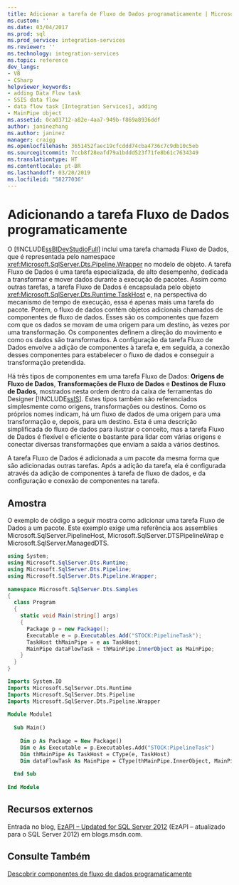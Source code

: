```yaml
---
title: Adicionar a tarefa de Fluxo de Dados programaticamente | Microsoft Docs
ms.custom: ''
ms.date: 03/04/2017
ms.prod: sql
ms.prod_service: integration-services
ms.reviewer: ''
ms.technology: integration-services
ms.topic: reference
dev_langs:
- VB
- CSharp
helpviewer_keywords:
- adding Data Flow task
- SSIS data flow
- data flow task [Integration Services], adding
- MainPipe object
ms.assetid: 0ca03712-a82e-4aa7-949b-f869a8936ddf
author: janinezhang
ms.author: janinez
manager: craigg
ms.openlocfilehash: 3651452faec19cfcddd74cba4736c7c9db10c5eb
ms.sourcegitcommit: 7ccb8f28eafd79a1bddd523f71fe8b61c7634349
ms.translationtype: HT
ms.contentlocale: pt-BR
ms.lasthandoff: 03/20/2019
ms.locfileid: "58277036"
---
```

# <a name="adding-the-data-flow-task-programmatically"></a>Adicionando a tarefa Fluxo de Dados programaticamente
  O [!INCLUDE[ssBIDevStudioFull](../../includes/ssbidevstudiofull-md.md)] inclui uma tarefa chamada Fluxo de Dados, que é representada pelo namespace <xref:Microsoft.SqlServer.Dts.Pipeline.Wrapper> no modelo de objeto. A tarefa Fluxo de Dados é uma tarefa especializada, de alto desempenho, dedicada a transformar e mover dados durante a execução de pacotes. Assim como outras tarefas, a tarefa Fluxo de Dados é encapsulada pelo objeto <xref:Microsoft.SqlServer.Dts.Runtime.TaskHost> e, na perspectiva do mecanismo de tempo de execução, essa é apenas mais uma tarefa do pacote. Porém, o fluxo de dados contém objetos adicionais chamados de componentes de fluxo de dados. Esses são os componentes que fazem com que os dados se movam de uma origem para um destino, às vezes por uma transformação. Os componentes definem a direção do movimento e como os dados são transformados. A configuração da tarefa Fluxo de Dados envolve a adição de componentes à tarefa e, em seguida, a conexão desses componentes para estabelecer o fluxo de dados e conseguir a transformação pretendida.  
  
 Há três tipos de componentes em uma tarefa Fluxo de Dados: **Origens de Fluxo de Dados**, **Transformações de Fluxo de Dados** e **Destinos de Fluxo de Dados**, mostrados nesta ordem dentro da caixa de ferramentas do Designer [!INCLUDE[ssIS](../../includes/ssis-md.md)]. Estes tipos também são referenciados simplesmente como origens, transformações ou destinos. Como os próprios nomes indicam, há um fluxo de dados de uma origem para uma transformação e, depois, para um destino. Esta é uma descrição simplificada do fluxo de dados para ilustrar o conceito, mas a tarefa Fluxo de Dados é flexível e eficiente o bastante para lidar com várias origens e conectar diversas transformações que enviam a saída a vários destinos.  
  
 A tarefa Fluxo de Dados é adicionada a um pacote da mesma forma que são adicionadas outras tarefas. Após a adição da tarefa, ela é configurada através da adição de componentes à tarefa de fluxo de dados, e da configuração e conexão de componentes na tarefa.  
  
## <a name="sample"></a>Amostra  
 O exemplo de código a seguir mostra como adicionar uma tarefa Fluxo de Dados a um pacote. Este exemplo exige uma referência aos assemblies Microsoft.SqlServer.PipelineHost, Microsoft.SqlServer.DTSPipelineWrap e Microsoft.SqlServer.ManagedDTS.  
  
```csharp  
using System;  
using Microsoft.SqlServer.Dts.Runtime;  
using Microsoft.SqlServer.Dts.Pipeline;  
using Microsoft.SqlServer.Dts.Pipeline.Wrapper;  
  
namespace Microsoft.SqlServer.Dts.Samples  
{  
  class Program  
  {  
    static void Main(string[] args)  
    {  
      Package p = new Package();  
      Executable e = p.Executables.Add("STOCK:PipelineTask");  
      TaskHost thMainPipe = e as TaskHost;  
      MainPipe dataFlowTask = thMainPipe.InnerObject as MainPipe;   
    }  
  }  
}  
```  
  
```vb  
Imports System.IO  
Imports Microsoft.SqlServer.Dts.Runtime  
Imports Microsoft.SqlServer.Dts.Pipeline  
Imports Microsoft.SqlServer.Dts.Pipeline.Wrapper  
  
Module Module1  
  
  Sub Main()  
  
    Dim p As Package = New Package()  
    Dim e As Executable = p.Executables.Add("STOCK:PipelineTask")  
    Dim thMainPipe As TaskHost = CType(e, TaskHost)  
    Dim dataFlowTask As MainPipe = CType(thMainPipe.InnerObject, MainPipe)  
  
  End Sub  
  
End Module  
```  
  
## <a name="external-resources"></a>Recursos externos  
 Entrada no blog, [EzAPI – Updated for SQL Server 2012](https://go.microsoft.com/fwlink/?LinkId=243223) (EzAPI – atualizado para o SQL Server 2012) em blogs.msdn.com.  
  
## <a name="see-also"></a>Consulte Também  
 [Descobrir componentes de fluxo de dados programaticamente](../../integration-services/building-packages-programmatically/discovering-data-flow-components-programmatically.md)  
  
  
